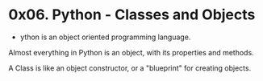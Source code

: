 # 0x06. Python - Classes and Objects

* ython is an object oriented programming language.

Almost everything in Python is an object, with its properties and methods.

A Class is like an object constructor, or a "blueprint" for creating objects.